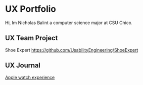 # UX Portfolio

Hi, Im Nicholas Balint a computer science major at CSU Chico. 

## UX Team Project

Shoe Expert
https://github.com/UsabilityEngineering/ShoeExpert

## UX Journal

[Apple watch experience](j01/)
